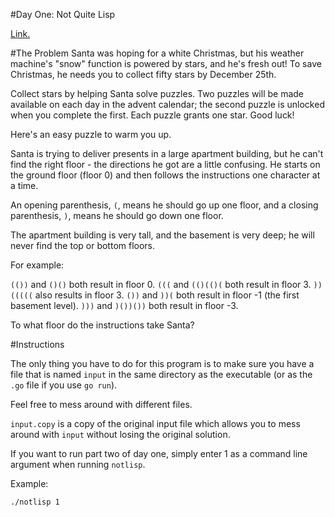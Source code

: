 #Day One: Not Quite Lisp

[Link.](http://adventofcode.com/day/1)

#The Problem
Santa was hoping for a white Christmas, but his weather machine's "snow" function is powered by stars, and he's fresh out! To save Christmas, he needs you to collect fifty stars by December 25th.

Collect stars by helping Santa solve puzzles. Two puzzles will be made available on each day in the advent calendar; the second puzzle is unlocked when you complete the first. Each puzzle grants one star. Good luck!

Here's an easy puzzle to warm you up.

Santa is trying to deliver presents in a large apartment building, but he can't find the right floor - the directions he got are a little confusing. He starts on the ground floor (floor 0) and then follows the instructions one character at a time.

An opening parenthesis, `(`, means he should go up one floor, and a closing parenthesis, `)`, means he should go down one floor.

The apartment building is very tall, and the basement is very deep; he will never find the top or bottom floors.

For example:

`(())` and `()()` both result in floor 0.
`(((` and `(()(()(` both result in floor 3.
`))(((((` also results in floor 3.
`())` and `))(` both result in floor -1 (the first basement level).
`)))` and `)())())` both result in floor -3.

To what floor do the instructions take Santa?

#Instructions

The only thing you have to do for this program is to make sure you have a file that is named `input` in the same directory as the executable (or as the `.go` file if you use `go run`).

Feel free to mess around with different files.

`input.copy` is a copy of the original input file which allows you to mess around with `input` without losing the original solution.

If you want to run part two of day one, simply enter 1 as a command line argument when running `notlisp`.

Example:

`./notlisp 1`

